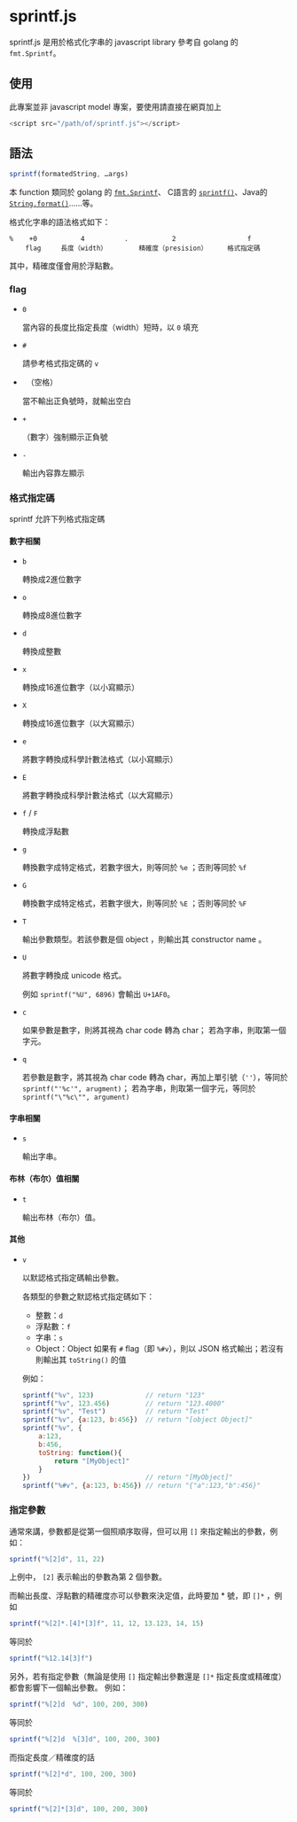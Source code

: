 # sprintf.js

sprintf.js 是用於格式化字串的 javascript library
參考自 golang 的 `fmt.Sprintf`。

## 使用

此專案並非 javascript model 專案，要使用請直接在網頁加上
	
```javascript
<script src="/path/of/sprintf.js"></script>
```

## 語法

```javascript
sprintf(formatedString, …args)
```

本 function 類同於 golang 的 [`fmt.Sprintf`](https://golang.org/pkg/fmt/#Sprintf)、 C語言的 [`sprintf()`](https://www-s.acm.illinois.edu/webmonkeys/book/c_guide/2.12.html#printf)、Java的 [`String.format()`](https://docs.oracle.com/javase/8/docs/api/java/util/Formatter.html)……等。

格式化字串的語法格式如下：

	%    +0           4          .           2                  f
	    flag     長度（width）        精確度（presision）     格式指定碼

其中，精確度僅會用於浮點數。

### flag
 - 	`0`
	
	當內容的長度比指定長度（width）短時，以 `0` 填充
	
 - 	`#`
	
	請參考格式指定碼的 `v` 
	
	
 - 	` `（空格）
	
	當不輸出正負號時，就輸出空白
	
	
 - 	`+`
	
	（數字）強制顯示正負號
	
 - 	`-`
	
	輸出內容靠左顯示
	

### 格式指定碼

sprintf 允許下列格式指定碼

#### 數字相關	

 - 	`b`

	轉換成2進位數字

 - 	`o`

	轉換成8進位數字

 - 	`d`

	轉換成整數

 - 	`x`

	轉換成16進位數字（以小寫顯示）

 - 	`X`

	轉換成16進位數字（以大寫顯示）

 - 	`e`

	將數字轉換成科學計數法格式（以小寫顯示）

 - 	`E`

	將數字轉換成科學計數法格式（以大寫顯示）

 - 	`f` / `F`

	轉換成浮點數

 - 	`g`

	轉換數字成特定格式，若數字很大，則等同於 `%e` ；否則等同於 `%f`

 - 	`G`

	轉換數字成特定格式，若數字很大，則等同於 `%E` ；否則等同於 `%F`

 - 	`T`

	輸出參數類型。若該參數是個 object ，則輸出其 constructor name 。

 - 	`U`

	將數字轉換成 unicode 格式。
	
	例如 `sprintf("%U", 6896)` 會輸出 `U+1AF0`。

 - 	`c`

	如果參數是數字，則將其視為 char code 轉為 char；
	若為字串，則取第一個字元。

 - 	`q`

	若參數是數字，將其視為 char code 轉為 char，再加上單引號（`''`），等同於 `sprintf("'%c'", arugment)`；
	若為字串，則取第一個字元，等同於 `sprintf("\"%c\"", argument)`

#### 字串相關

- 	`s`

	輸出字串。


#### 布林（布尔）值相關

- 	`t`

	輸出布林（布尔）值。

#### 其他

 - 	`v`

	以默認格式指定碼輸出參數。

	各類型的參數之默認格式指定碼如下：

	 - 	整數：`d`
	 - 	浮點數：`f`
	 - 	字串：`s`
	 - 	Object：Object 如果有 `#` flag（即 `%#v`），則以 JSON 格式輸出；若沒有則輸出其 `toString()` 的值

	例如：

	``` javascript
	sprintf("%v", 123)             // return "123"
	sprintf("%v", 123.456)         // return "123.4000"
	sprintf("%v", "Test")          // return "Test"
	sprintf("%v", {a:123, b:456})  // return "[object Object]"
	sprintf("%v", {
		a:123, 
		b:456,
		toString: function(){
			return "[MyObject]"
		}
	})                             // return "[MyObject]"
	sprintf("%#v", {a:123, b:456}) // return "{"a":123,"b":456}"
	```
		 

### 指定參數

通常來講，參數都是從第一個照順序取得，但可以用 `[]` 來指定輸出的參數，例如：

``` javascript
sprintf("%[2]d", 11, 22)
```

上例中， `[2]` 表示輸出的參數為第 2 個參數。

而輸出長度、浮點數的精確度亦可以參數來決定值，此時要加 * 號，即 `[]*` ，例如

``` javascript
sprintf("%[2]*.[4]*[3]f", 11, 12, 13.123, 14, 15)
```

等同於

``` javascript
sprintf("%12.14[3]f")
```

另外，若有指定參數（無論是使用 `[]` 指定輸出參數還是 `[]*` 指定長度或精確度）都會影響下一個輸出參數。
例如：

``` javascript
sprintf("%[2]d	%d", 100, 200, 300)
```

等同於

``` javascript
sprintf("%[2]d	%[3]d", 100, 200, 300)
```
	
而指定長度／精確度的話

``` javascript
sprintf("%[2]*d", 100, 200, 300)
```

等同於

``` javascript	
sprintf("%[2]*[3]d", 100, 200, 300)
```